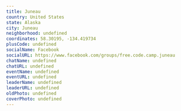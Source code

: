 ```yaml
---
title: Juneau
country: United States
state: Alaska
city: Juneau
neighborhood: undefined
coordinates: 58.30195, -134.419734
plusCode: undefined
socialName: Facebook
socialURL: https://www.facebook.com/groups/free.code.camp.juneau
chatName: undefined
chatURL: undefined
eventName: undefined
eventURL: undefined
leaderName: undefined
leaderURL: undefined
oldPhoto: undefined
coverPhoto: undefined
---
```

